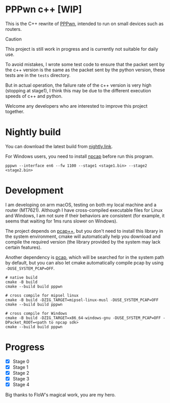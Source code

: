 # PPPwn c++ [WIP]

This is the C++ rewrite of [PPPwn](https://github.com/TheOfficialFloW/PPPwn), intended to run on small devices such as routers.

> [!CAUTION]
>
> This project is still work in progress and is currently not suitable for daily use.

To avoid mistakes, I wrote some test code to ensure that the packet sent by the c++ version 
is the same as the packet sent by the python version, these tests are in the `tests` directory.

But in actual operation, the failure rate of the c++ version is very high (stopping at stage1),
I think this may be due to the different execution speeds of c++ and python.

Welcome any developers who are interested to improve this project together.

# Nightly build

You can download the latest build from [nightly.link](https://nightly.link/xfangfang/PPPwn_cpp/workflows/ci.yaml/main?status=completed).

For Windows users, you need to install [npcap](https://npcap.com) before run this program.

```shell
pppwn --interface en6 --fw 1100 --stage1 <stage1.bin> --stage2 <stage2.bin>
```

# Development

I am developing on arm macOS, testing on both my local machine and a router (MT7621).
Although I have cross-compiled executable files for Linux and Windows, I am not sure if their behaviors are consistent
(for example, it seems that waiting for 1ms runs slower on Windows).

The project depends on [pcap++](https://github.com/seladb/PcapPlusPlus), but you don't need to install this library in the system environment, 
cmake will automatically help you download and compile the required version (the library provided by the system may lack certain features).

Another dependency is [pcap](https://github.com/the-tcpdump-group/libpcap), which will be searched for in the system path by default, 
but you can also let cmake automatically compile pcap by using `-DUSE_SYSTEM_PCAP=OFF`.

```shell
# native build
cmake -B build
cmake --build build pppwn

# cross compile for mipsel linux
cmake -B build -DZIG_TARGET=mipsel-linux-musl -DUSE_SYSTEM_PCAP=OFF
cmake --build build pppwn

# cross compile for Windows
cmake -B build -DZIG_TARGET=x86_64-windows-gnu -DUSE_SYSTEM_PCAP=OFF -DPacket_ROOT=<path to npcap sdk>
cmake --build build pppwn
```

# Progress

- [x] Stage 0
- [x] Stage 1
- [x] Stage 2
- [x] Stage 3
- [x] Stage 4

Big thanks to FloW's magical work, you are my hero.


